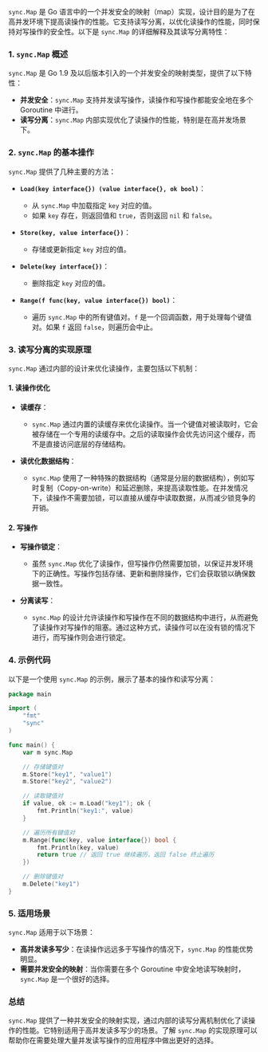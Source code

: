 `sync.Map` 是 Go 语言中的一个并发安全的映射（map）实现，设计目的是为了在高并发环境下提高读操作的性能。它支持读写分离，以优化读操作的性能，同时保持对写操作的安全性。以下是 `sync.Map` 的详细解释及其读写分离特性：

### **1. `sync.Map` 概述**

`sync.Map` 是 Go 1.9 及以后版本引入的一个并发安全的映射类型，提供了以下特性：

- **并发安全**：`sync.Map` 支持并发读写操作，读操作和写操作都能安全地在多个 Goroutine 中进行。
- **读写分离**：`sync.Map` 内部实现优化了读操作的性能，特别是在高并发场景下。

### **2. `sync.Map` 的基本操作**

`sync.Map` 提供了几种主要的方法：

- **`Load(key interface{}) (value interface{}, ok bool)`**：
  - 从 `sync.Map` 中加载指定 `key` 对应的值。
  - 如果 `key` 存在，则返回值和 `true`，否则返回 `nil` 和 `false`。

- **`Store(key, value interface{})`**：
  - 存储或更新指定 `key` 对应的值。

- **`Delete(key interface{})`**：
  - 删除指定 `key` 对应的值。

- **`Range(f func(key, value interface{}) bool)`**：
  - 遍历 `sync.Map` 中的所有键值对。`f` 是一个回调函数，用于处理每个键值对。如果 `f` 返回 `false`，则遍历会中止。

### **3. 读写分离的实现原理**

`sync.Map` 通过内部的设计来优化读操作，主要包括以下机制：

#### **1. 读操作优化**

- **读缓存**：
  - `sync.Map` 通过内置的读缓存来优化读操作。当一个键值对被读取时，它会被存储在一个专用的读缓存中。之后的读取操作会优先访问这个缓存，而不是直接访问底层的存储结构。
  
- **读优化数据结构**：
  - `sync.Map` 使用了一种特殊的数据结构（通常是分层的数据结构），例如写时复制（Copy-on-write）和延迟删除，来提高读取性能。在并发情况下，读操作不需要加锁，可以直接从缓存中读取数据，从而减少锁竞争的开销。

#### **2. 写操作**

- **写操作锁定**：
  - 虽然 `sync.Map` 优化了读操作，但写操作仍然需要加锁，以保证并发环境下的正确性。写操作包括存储、更新和删除操作，它们会获取锁以确保数据一致性。

- **分离读写**：
  - `sync.Map` 的设计允许读操作和写操作在不同的数据结构中进行，从而避免了读操作对写操作的阻塞。通过这种方式，读操作可以在没有锁的情况下进行，而写操作则会进行锁定。

### **4. 示例代码**

以下是一个使用 `sync.Map` 的示例，展示了基本的操作和读写分离：

```go
package main

import (
    "fmt"
    "sync"
)

func main() {
    var m sync.Map

    // 存储键值对
    m.Store("key1", "value1")
    m.Store("key2", "value2")

    // 读取键值对
    if value, ok := m.Load("key1"); ok {
        fmt.Println("key1:", value)
    }

    // 遍历所有键值对
    m.Range(func(key, value interface{}) bool {
        fmt.Println(key, value)
        return true // 返回 true 继续遍历，返回 false 终止遍历
    })

    // 删除键值对
    m.Delete("key1")
}
```

### **5. 适用场景**

`sync.Map` 适用于以下场景：

- **高并发读多写少**：在读操作远远多于写操作的情况下，`sync.Map` 的性能优势明显。
- **需要并发安全的映射**：当你需要在多个 Goroutine 中安全地读写映射时，`sync.Map` 是一个很好的选择。

### **总结**

`sync.Map` 提供了一种并发安全的映射实现，通过内部的读写分离机制优化了读操作的性能。它特别适用于高并发读多写少的场景。了解 `sync.Map` 的实现原理可以帮助你在需要处理大量并发读写操作的应用程序中做出更好的选择。